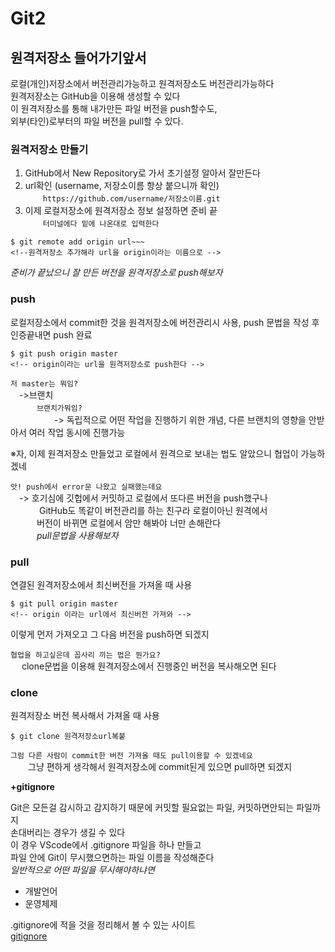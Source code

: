 # Git2

## **원격저장소 들어가기앞서**

로컬(개인)저장소에서 버전관리가능하고 원격저장소도 버전관리가능하다  
원격저장소는 GitHub을 이용해 생성할 수 있다  
이 원격저장소를 통해 내가만든 파일 버전을 push할수도,  
외부(타인)로부터의 파일 버전을 pull할 수 있다.

### **원격저장소 만들기**

1. GitHub에서 New Repository로 가서 초기설정 알아서 잘만든다
2. url확인 (username, 저장소이름 항상 붙으니까 확인)  
   　　`https://github.com/username/저장소이름.git`
3. 이제 로컬저장소에 원격저장소 정보 설정하면 준비 끝  
   　　`터미널에다 밑에 나온대로 입력한다`

```
$ git remote add origin url~~~
<!--원격저장소 추가해라 url을 origin이라는 이름으로 -->
```

_준비가 끝났으니 잘 만든 버전을 원격저장소로 push해보자_

### **push**

로컬저장소에서 commit한 것을 원격저장소에 버전관리시 사용,
push 문법을 작성 후 인증끝내면 push 완료

```
$ git push origin master
<!-- origin이라는 url을 원격저장소로 push한다 -->
```

`저 master는 뭐임?`  
　->브랜치  
　　　`브랜치가뭐임?`  
　　　　　-> 독립적으로 어떤 작업을 진행하기 위한 개념, 다른 브랜치의 영향을 안받아서 여러 작업 동시에 진행가능

※자, 이제 원격저장소 만들었고 로컬에서 원격으로 보내는 법도 알았으니 협업이 가능하겠네

`앗! push에서 error문 나왔고 실패했는데요`  
　-> 호기심에 깃헙에서 커밋하고 로컬에서 또다른 버전을 push했구나  
　　　 GitHub도 똑같이 버전관리를 하는 친구라 로컬이아닌 원격에서  
　　　버전이 바뀌면 로컬에서 암만 해봐야 너만 손해란다  
　　　*pull문법을 사용해보자*

### **pull**

연결된 원격저장소에서 최신버전을 가져올 때 사용

```
$ git pull origin master
<!-- origin 이라는 url에서 최신버전 가져와 -->
```

이렇게 먼저 가져오고 그 다음 버전을 push하면 되겠지

`협업을 하고싶은데 꼽사리 끼는 법은 뭔가요?`  
　 clone문법을 이용해 원격저장소에서 진행중인 버전을 복사해오면 된다

### **clone**

원격저장소 버전 복사해서 가져올 때 사용

```
$ git clone 원격저장소url복붙
```

`그럼 다른 사람이 commit한 버전 가져올 때도 pull이용할 수 있겠네요`  
　　그냥 편하게 생각해서 원격저장소에 commit된게 있으면 pull하면 되겠지

**+gitignore**

Git은 모든걸 감시하고 감지하기 때문에 커밋할 필요없는 파일, 커밋하면안되는 파일까지  
손대버리는 경우가 생길 수 있다  
이 경우 VScode에서 .gitignore 파일을 하나 만들고  
파일 안에 Git이 무시했으면하는 파일 이름을 작성해준다  
_일반적으로 어떤 파일을 무시해야하냐면_

- 개발언어
- 운영체제

.gitignore에 적을 것을 정리해서 볼 수 있는 사이트  
[gitignore](https://www.toptal.com/developers/gitignore/)
